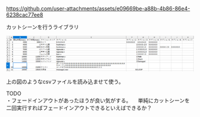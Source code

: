 
https://github.com/user-attachments/assets/e09669be-a88b-4b86-86e4-6238cac77ee8

カットシーンを行うライブラリ

![cutscene.png](cutscene.png)

上の図のようなcsvファイルを読み込ませて使う。

TODO  
・フェードインアウトがあったほうが良い気がする。
　単純にカットシーンを二回実行すればフェードインアウトできるといえばできるか？
